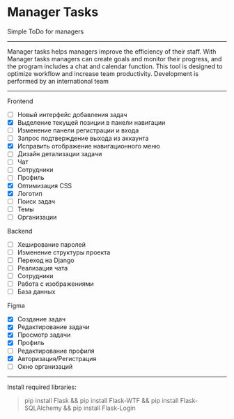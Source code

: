 # Manager Tasks
Simple ToDo for managers
***
Manager tasks helps managers improve the efficiency of their staff. 
With Manager tasks managers can create goals and monitor their progress, and the program includes a chat and calendar function. 
This tool is designed to optimize workflow and increase team productivity.
Development is performed by an international team
***
Frontend
* [ ] Новый интерфейс добавления задач
* [X] Выделение текущей позиции в панели навигации
* [ ] Изменение панели регистрации и входа
* [ ] Запрос подтверждение выхода из аккаунта
* [X] Исправить отображение навигационного меню
* [ ] Дизайн детализации задачи
* [ ] Чат
* [ ] Сотрудники 
* [ ] Профиль
* [X] Оптимизация CSS
* [X] Логотип
* [ ] Поиск задач
* [ ] Темы
* [ ] Организации

Backend
* [ ] Хеширование паролей
* [ ] Изменение структуры проекта
* [ ] Переход на Django
* [ ] Реализация чата
* [ ] Сотрудники
* [ ] Работа с изображениями
* [ ] База данных

Figma
* [X] Создание задач
* [X] Редактирование задачи
* [X] Просмотр задачи
* [X] Профиль
* [ ] Редактирование профиля
* [X] Авторизация/Регистрация
* [ ] Окно организаций
***
Install required libraries:
>pip install Flask && pip install Flask-WTF && pip install Flask-SQLAlchemy && pip install Flask-Login
